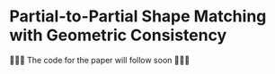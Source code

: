 # Partial-to-Partial Shape Matching with Geometric Consistency 

🏃‍♀️💨 The code for the paper will follow soon 🏃‍♀️💨